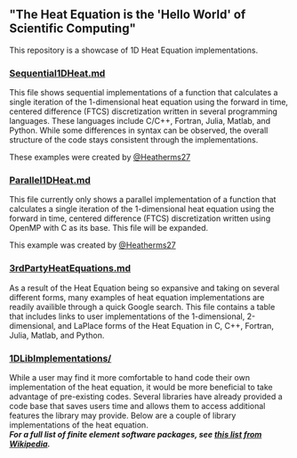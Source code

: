 ## "The Heat Equation is the 'Hello World' of Scientific Computing"

This repository is a showcase of 1D Heat Equation implementations.

### [Sequential1DHeat.md](./Sequential1DHeat.md)
This file shows sequential implementations of a function that calculates a single iteration of the 1-dimensional heat equation using the forward in time, centered difference (FTCS) discretization written in several programming languages. These languages include C/C++, Fortran, Julia, Matlab, and Python. While some differences in syntax can be observed, the overall structure of the code stays consistent through the implementations. 

These examples were created by [@Heatherms27](https://github.com/Heatherms27)

### [Parallel1DHeat.md](./Parallel1DHeat.md)
This file currently only shows a parallel implementation of a function that calculates a single iteration of the 1-dimensional heat equation using the forward in time, centered difference (FTCS) discretization written using OpenMP with C as its base. This file will be expanded. 

This example was created by [@Heatherms27](https://github.com/Heatherms27)

### [3rdPartyHeatEquations.md](./3rdPartyHeatEquations.md)
As a result of the Heat Equation being so expansive and taking on several different forms, many examples of heat equation implementations are readily availible through a quick Google search. This file contains a table that includes links to user implementations of the 1-dimensional, 2-dimensional, and LaPlace forms of the Heat Equation in C, C++, Fortran, Julia, Matlab, and Python. 

### [1DLibImplementations/](./LibraryImplementations/)
While a user may find it more comfortable to hand code their own implementation of the heat equation, it would be more beneficial to take advantage of pre-existing codes. Several libraries have already provided a code base that saves users time and allows them to access additional features the library may provide. Below are a couple of library implementations of the heat equation.  
__*For a full list of finite element software packages, see [this list from Wikipedia](https://en.wikipedia.org/wiki/List_of_finite_element_software_packages "Finite Element Software Packages").*__
